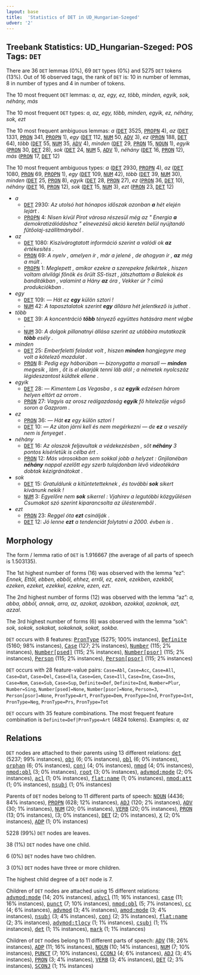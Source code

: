 ```yaml
---
layout: base
title:  'Statistics of DET in UD_Hungarian-Szeged'
udver: '2'
---
```


## Treebank Statistics: UD_Hungarian-Szeged: POS Tags: `DET`

There are 36 `DET` lemmas (0%), 69 `DET` types (0%) and 5275 `DET` tokens (13%).
Out of 16 observed tags, the rank of `DET` is: 10 in number of lemmas, 8 in number of types and 4 in number of tokens.

The 10 most frequent `DET` lemmas: <em>a, az, egy, ez, több, minden, egyik, sok, néhány, más</em>

The 10 most frequent `DET` types:  <em>a, az, egy, több, minden, egyik, ez, néhány, sok, ezt</em>

The 10 most frequent ambiguous lemmas: <em>a</em> (<tt><a href="hu_szeged-pos-DET.html">DET</a></tt> 3525, <tt><a href="hu_szeged-pos-PROPN.html">PROPN</a></tt> 4), <em>az</em> (<tt><a href="hu_szeged-pos-DET.html">DET</a></tt> 1331, <tt><a href="hu_szeged-pos-PRON.html">PRON</a></tt> 341, <tt><a href="hu_szeged-pos-PROPN.html">PROPN</a></tt> 1), <em>egy</em> (<tt><a href="hu_szeged-pos-DET.html">DET</a></tt> 112, <tt><a href="hu_szeged-pos-NUM.html">NUM</a></tt> 50, <tt><a href="hu_szeged-pos-ADV.html">ADV</a></tt> 3), <em>ez</em> (<tt><a href="hu_szeged-pos-PRON.html">PRON</a></tt> 188, <tt><a href="hu_szeged-pos-DET.html">DET</a></tt> 64), <em>több</em> (<tt><a href="hu_szeged-pos-DET.html">DET</a></tt> 55, <tt><a href="hu_szeged-pos-NUM.html">NUM</a></tt> 35, <tt><a href="hu_szeged-pos-ADV.html">ADV</a></tt> 4), <em>minden</em> (<tt><a href="hu_szeged-pos-DET.html">DET</a></tt> 29, <tt><a href="hu_szeged-pos-PRON.html">PRON</a></tt> 15, <tt><a href="hu_szeged-pos-NOUN.html">NOUN</a></tt> 1), <em>egyik</em> (<tt><a href="hu_szeged-pos-PRON.html">PRON</a></tt> 30, <tt><a href="hu_szeged-pos-DET.html">DET</a></tt> 28), <em>sok</em> (<tt><a href="hu_szeged-pos-DET.html">DET</a></tt> 24, <tt><a href="hu_szeged-pos-NUM.html">NUM</a></tt> 5, <tt><a href="hu_szeged-pos-ADV.html">ADV</a></tt> 1), <em>néhány</em> (<tt><a href="hu_szeged-pos-DET.html">DET</a></tt> 16, <tt><a href="hu_szeged-pos-PRON.html">PRON</a></tt> 12), <em>más</em> (<tt><a href="hu_szeged-pos-PRON.html">PRON</a></tt> 17, <tt><a href="hu_szeged-pos-DET.html">DET</a></tt> 12)

The 10 most frequent ambiguous types:  <em>a</em> (<tt><a href="hu_szeged-pos-DET.html">DET</a></tt> 2930, <tt><a href="hu_szeged-pos-PROPN.html">PROPN</a></tt> 4), <em>az</em> (<tt><a href="hu_szeged-pos-DET.html">DET</a></tt> 1080, <tt><a href="hu_szeged-pos-PRON.html">PRON</a></tt> 69, <tt><a href="hu_szeged-pos-PROPN.html">PROPN</a></tt> 1), <em>egy</em> (<tt><a href="hu_szeged-pos-DET.html">DET</a></tt> 109, <tt><a href="hu_szeged-pos-NUM.html">NUM</a></tt> 42), <em>több</em> (<tt><a href="hu_szeged-pos-DET.html">DET</a></tt> 39, <tt><a href="hu_szeged-pos-NUM.html">NUM</a></tt> 30), <em>minden</em> (<tt><a href="hu_szeged-pos-DET.html">DET</a></tt> 25, <tt><a href="hu_szeged-pos-PRON.html">PRON</a></tt> 8), <em>egyik</em> (<tt><a href="hu_szeged-pos-DET.html">DET</a></tt> 28, <tt><a href="hu_szeged-pos-PRON.html">PRON</a></tt> 27), <em>ez</em> (<tt><a href="hu_szeged-pos-PRON.html">PRON</a></tt> 36, <tt><a href="hu_szeged-pos-DET.html">DET</a></tt> 10), <em>néhány</em> (<tt><a href="hu_szeged-pos-DET.html">DET</a></tt> 16, <tt><a href="hu_szeged-pos-PRON.html">PRON</a></tt> 12), <em>sok</em> (<tt><a href="hu_szeged-pos-DET.html">DET</a></tt> 15, <tt><a href="hu_szeged-pos-NUM.html">NUM</a></tt> 3), <em>ezt</em> (<tt><a href="hu_szeged-pos-PRON.html">PRON</a></tt> 23, <tt><a href="hu_szeged-pos-DET.html">DET</a></tt> 12)


* <em>a</em>
  * <tt><a href="hu_szeged-pos-DET.html">DET</a></tt> 2930: <em>Az utolsó hat hónapos időszak azonban <b>a</b> hét elején lejárt .</em>
  * <tt><a href="hu_szeged-pos-PROPN.html">PROPN</a></tt> 4: <em>Nisen kívül Pirot városa részesül még az " Energia <b>a</b> demokratizálódáshoz " elnevezésű akció keretén belül nyújtandó fűtőolaj-szállítmányból .</em>
* <em>az</em>
  * <tt><a href="hu_szeged-pos-DET.html">DET</a></tt> 1080: <em>Kiszivárogtatott információ szerint a valódi ok <b>az</b> értékesítés .</em>
  * <tt><a href="hu_szeged-pos-PRON.html">PRON</a></tt> 69: <em>A nyelv , amelyen ír , már a jelené , de ahogyan ír , <b>az</b> még a múlt .</em>
  * <tt><a href="hu_szeged-pos-PROPN.html">PROPN</a></tt> 1: <em>Meglepett , amikor ezekre a szerepekre felkértek , hiszen voltam alvilági főnök és őrült SS-tiszt , játszhattam a Balekok és banditákban , valamint a Hány <b>az</b> óra , Vekker úr ? című produkciókban .</em>
* <em>egy</em>
  * <tt><a href="hu_szeged-pos-DET.html">DET</a></tt> 109: <em>— Hát ez <b>egy</b> külön sztori !</em>
  * <tt><a href="hu_szeged-pos-NUM.html">NUM</a></tt> 42: <em>A tapasztalatok szerint <b>egy</b> állásra hét jelentkező is juthat .</em>
* <em>több</em>
  * <tt><a href="hu_szeged-pos-DET.html">DET</a></tt> 39: <em>A koncentráció <b>több</b> tényező együttes hatására ment végbe .</em>
  * <tt><a href="hu_szeged-pos-NUM.html">NUM</a></tt> 30: <em>A dolgok pillanatnyi állása szerint az utóbbira mutatkozik <b>több</b> esély .</em>
* <em>minden</em>
  * <tt><a href="hu_szeged-pos-DET.html">DET</a></tt> 25: <em>Emberfeletti feladat volt , hiszen <b>minden</b> hangjegyre meg volt a kötelező mozdulat .</em>
  * <tt><a href="hu_szeged-pos-PRON.html">PRON</a></tt> 8: <em>Pedig egy háborúban — bizonygatta a marsall — <b>minden</b> megesik , lám , őt is el akarják tenni láb alól ; a németek nyolcszáz légideszantost küldtek ellene .</em>
* <em>egyik</em>
  * <tt><a href="hu_szeged-pos-DET.html">DET</a></tt> 28: <em>— Kimentem Las Vegasba , s az <b>egyik</b> edzésen három helyen eltört az orrom .</em>
  * <tt><a href="hu_szeged-pos-PRON.html">PRON</a></tt> 27: <em>Vagyis az orosz reálgazdaság <b>egyik</b> fő hitelezője végső soron a Gazprom .</em>
* <em>ez</em>
  * <tt><a href="hu_szeged-pos-PRON.html">PRON</a></tt> 36: <em>— Hát <b>ez</b> egy külön sztori !</em>
  * <tt><a href="hu_szeged-pos-DET.html">DET</a></tt> 10: <em>— Az úton járni kell és nem megérkezni — de <b>ez</b> a veszély nem is fenyeget .</em>
* <em>néhány</em>
  * <tt><a href="hu_szeged-pos-DET.html">DET</a></tt> 16: <em>Az olaszok feljavultak a védekezésben , sőt <b>néhány</b> 3 pontos kísérletük is célba ért .</em>
  * <tt><a href="hu_szeged-pos-PRON.html">PRON</a></tt> 12: <em>Más városokban sem sokkal jobb a helyzet : Gnjilanéban <b>néhány</b> nappal ezelőtt egy szerb tulajdonban lévő videotékára dobtak kézigránátokat .</em>
* <em>sok</em>
  * <tt><a href="hu_szeged-pos-DET.html">DET</a></tt> 15: <em>Gratulálunk a kitüntetetteknek , és további <b>sok</b> sikert kívánunk nekik !</em>
  * <tt><a href="hu_szeged-pos-NUM.html">NUM</a></tt> 3: <em>Egyelőre nem <b>sok</b> sikerrel : Vjahirev a legutóbbi közgyűlésen Csumakot szó szerint kiparancsolta az ülésteremből .</em>
* <em>ezt</em>
  * <tt><a href="hu_szeged-pos-PRON.html">PRON</a></tt> 23: <em>Reggel óta <b>ezt</b> csinálják .</em>
  * <tt><a href="hu_szeged-pos-DET.html">DET</a></tt> 12: <em>Jó lenne <b>ezt</b> a tendenciát folytatni a 2000. évben is .</em>

## Morphology

The form / lemma ratio of `DET` is 1.916667 (the average of all parts of speech is 1.503135).

The 1st highest number of forms (16) was observed with the lemma “ez”: <em>Ennek, Ettől, ebben, ebből, ehhez, erről, ez, ezek, ezekben, ezekből, ezeken, ezeket, ezekkel, ezekre, ezen, ezt</em>.

The 2nd highest number of forms (12) was observed with the lemma “az”: <em>a, abba, abból, annak, arra, az, azokat, azokban, azokkal, azoknak, azt, azzal</em>.

The 3rd highest number of forms (6) was observed with the lemma “sok”: <em>sok, sokak, sokakat, sokaknak, sokat, sokba</em>.

`DET` occurs with 8 features: <tt><a href="hu_szeged-feat-PronType.html">PronType</a></tt> (5275; 100% instances), <tt><a href="hu_szeged-feat-Definite.html">Definite</a></tt> (5160; 98% instances), <tt><a href="hu_szeged-feat-Case.html">Case</a></tt> (127; 2% instances), <tt><a href="hu_szeged-feat-Number.html">Number</a></tt> (115; 2% instances), <tt><a href="hu_szeged-feat-Number-psed.html">Number[psed]</a></tt> (115; 2% instances), <tt><a href="hu_szeged-feat-Number-psor.html">Number[psor]</a></tt> (115; 2% instances), <tt><a href="hu_szeged-feat-Person.html">Person</a></tt> (115; 2% instances), <tt><a href="hu_szeged-feat-Person-psor.html">Person[psor]</a></tt> (115; 2% instances)

`DET` occurs with 28 feature-value pairs: `Case=Abl`, `Case=Acc`, `Case=All`, `Case=Dat`, `Case=Del`, `Case=Ela`, `Case=Gen`, `Case=Ill`, `Case=Ine`, `Case=Ins`, `Case=Nom`, `Case=Sub`, `Case=Sup`, `Definite=Def`, `Definite=Ind`, `Number=Plur`, `Number=Sing`, `Number[psed]=None`, `Number[psor]=None`, `Person=3`, `Person[psor]=None`, `PronType=Art`, `PronType=Dem`, `PronType=Ind`, `PronType=Int`, `PronType=Neg`, `PronType=Prs`, `PronType=Tot`

`DET` occurs with 35 feature combinations.
The most frequent feature combination is `Definite=Def|PronType=Art` (4824 tokens).
Examples: <em>a, az</em>


## Relations

`DET` nodes are attached to their parents using 13 different relations: <tt><a href="hu_szeged-dep-det.html">det</a></tt> (5237; 99% instances), <tt><a href="hu_szeged-dep-obj.html">obj</a></tt> (6; 0% instances), <tt><a href="hu_szeged-dep-obl.html">obl</a></tt> (6; 0% instances), <tt><a href="hu_szeged-dep-orphan.html">orphan</a></tt> (6; 0% instances), <tt><a href="hu_szeged-dep-conj.html">conj</a></tt> (4; 0% instances), <tt><a href="hu_szeged-dep-nmod.html">nmod</a></tt> (4; 0% instances), <tt><a href="hu_szeged-dep-nmod-obl.html">nmod:obl</a></tt> (3; 0% instances), <tt><a href="hu_szeged-dep-root.html">root</a></tt> (3; 0% instances), <tt><a href="hu_szeged-dep-advmod-mode.html">advmod:mode</a></tt> (2; 0% instances), <tt><a href="hu_szeged-dep-acl.html">acl</a></tt> (1; 0% instances), <tt><a href="hu_szeged-dep-flat-name.html">flat:name</a></tt> (1; 0% instances), <tt><a href="hu_szeged-dep-nmod-att.html">nmod:att</a></tt> (1; 0% instances), <tt><a href="hu_szeged-dep-nsubj.html">nsubj</a></tt> (1; 0% instances)

Parents of `DET` nodes belong to 11 different parts of speech: <tt><a href="hu_szeged-pos-NOUN.html">NOUN</a></tt> (4436; 84% instances), <tt><a href="hu_szeged-pos-PROPN.html">PROPN</a></tt> (628; 12% instances), <tt><a href="hu_szeged-pos-ADJ.html">ADJ</a></tt> (120; 2% instances), <tt><a href="hu_szeged-pos-ADV.html">ADV</a></tt> (30; 1% instances), <tt><a href="hu_szeged-pos-NUM.html">NUM</a></tt> (20; 0% instances), <tt><a href="hu_szeged-pos-VERB.html">VERB</a></tt> (20; 0% instances), <tt><a href="hu_szeged-pos-PRON.html">PRON</a></tt> (13; 0% instances),  (3; 0% instances), <tt><a href="hu_szeged-pos-DET.html">DET</a></tt> (2; 0% instances), <tt><a href="hu_szeged-pos-X.html">X</a></tt> (2; 0% instances), <tt><a href="hu_szeged-pos-ADP.html">ADP</a></tt> (1; 0% instances)

5228 (99%) `DET` nodes are leaves.

38 (1%) `DET` nodes have one child.

6 (0%) `DET` nodes have two children.

3 (0%) `DET` nodes have three or more children.

The highest child degree of a `DET` node is 7.

Children of `DET` nodes are attached using 15 different relations: <tt><a href="hu_szeged-dep-advmod-mode.html">advmod:mode</a></tt> (14; 20% instances), <tt><a href="hu_szeged-dep-advcl.html">advcl</a></tt> (11; 16% instances), <tt><a href="hu_szeged-dep-case.html">case</a></tt> (11; 16% instances), <tt><a href="hu_szeged-dep-punct.html">punct</a></tt> (7; 10% instances), <tt><a href="hu_szeged-dep-nmod-obl.html">nmod:obl</a></tt> (5; 7% instances), <tt><a href="hu_szeged-dep-cc.html">cc</a></tt> (4; 6% instances), <tt><a href="hu_szeged-dep-advmod.html">advmod</a></tt> (3; 4% instances), <tt><a href="hu_szeged-dep-amod-mode.html">amod:mode</a></tt> (3; 4% instances), <tt><a href="hu_szeged-dep-nsubj.html">nsubj</a></tt> (3; 4% instances), <tt><a href="hu_szeged-dep-conj.html">conj</a></tt> (2; 3% instances), <tt><a href="hu_szeged-dep-flat-name.html">flat:name</a></tt> (2; 3% instances), <tt><a href="hu_szeged-dep-advmod-tlocy.html">advmod:tlocy</a></tt> (1; 1% instances), <tt><a href="hu_szeged-dep-csubj.html">csubj</a></tt> (1; 1% instances), <tt><a href="hu_szeged-dep-det.html">det</a></tt> (1; 1% instances), <tt><a href="hu_szeged-dep-mark.html">mark</a></tt> (1; 1% instances)

Children of `DET` nodes belong to 11 different parts of speech: <tt><a href="hu_szeged-pos-ADV.html">ADV</a></tt> (18; 26% instances), <tt><a href="hu_szeged-pos-ADP.html">ADP</a></tt> (11; 16% instances), <tt><a href="hu_szeged-pos-NOUN.html">NOUN</a></tt> (10; 14% instances), <tt><a href="hu_szeged-pos-NUM.html">NUM</a></tt> (7; 10% instances), <tt><a href="hu_szeged-pos-PUNCT.html">PUNCT</a></tt> (7; 10% instances), <tt><a href="hu_szeged-pos-CCONJ.html">CCONJ</a></tt> (4; 6% instances), <tt><a href="hu_szeged-pos-ADJ.html">ADJ</a></tt> (3; 4% instances), <tt><a href="hu_szeged-pos-PRON.html">PRON</a></tt> (3; 4% instances), <tt><a href="hu_szeged-pos-VERB.html">VERB</a></tt> (3; 4% instances), <tt><a href="hu_szeged-pos-DET.html">DET</a></tt> (2; 3% instances), <tt><a href="hu_szeged-pos-SCONJ.html">SCONJ</a></tt> (1; 1% instances)

